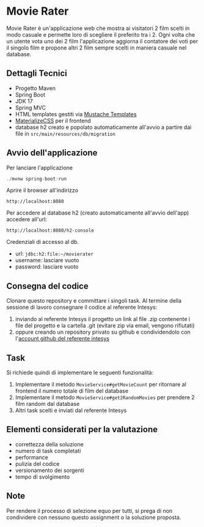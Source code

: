 # Movie Rater

Movie Rater è un'applicazione web che mostra ai visitatori 2 film scelti in modo casuale e permette loro di scegliere 
il preferito tra i 2. Ogni volta che un utente vota uno dei 2 film l'applicazione aggiorna il contatore dei voti per il singolo film e propone altri 2 film sempre scelti in maniera casuale nel database.

## Dettagli Tecnici

- Progetto Maven
- Spring Boot
- JDK 17
- Spring MVC
- HTML templates gestiti via [Mustache Templates](https://mustache.github.io/)
- [MaterializeCSS](https://materializecss.com/) per il frontend 
- database h2 creato e popolato automaticamente all'avvio a partire dai file in `src/main/resources/db/migration`

## Avvio dell'applicazione

Per lanciare l'applicazione

```java
./mvnw spring-boot:run
``` 

Aprire il browser all'indirizzo 
```
http://localhost:8080
```

Per accedere al database h2 (creato automaticamente all'avvio dell'app) accedere all'url: 
```
http://localhost:8080/h2-console
``` 

Credenziali di accesso al db. 
- url: `jdbc:h2:file:~/movierater` 
- username: lasciare vuoto
- password: lasciare vuoto

## Consegna del codice

Clonare questo repository e committare i singoli task. Al termine della sessione di lavoro consegnare il codice al referente Intesys:
1. inviando al referente Intesys il progetto un link al file .zip contenente i file del progetto e la cartella .git (evitare zip via email, vengono rifiutati)
2. oppure creando un repository privato su github e condividendolo con l'[account github del referente intesys](https://github.com/orgs/intesys/people)

## Task

Si richiede quindi di implementare le seguenti funzionalità:

1. Implementare il metodo `MovieService#getMovieCount` per ritornare al frontend il numero totale di film del database
2. Implementare il metodo `MovieService#get2RandomMovies` per prendere 2 film random dal database
3. Altri task scelti e inviati dal referente Intesys


## Elementi considerati per la valutazione

- correttezza della soluzione
- numero di task completati
- performance
- pulizia del codice
- versionamento dei sorgenti
- tempo di svolgimento

## Note
Per rendere il processo di selezione equo per tutti, si prega di non condividere con nessuno questo assignment o la soluzione proposta.



